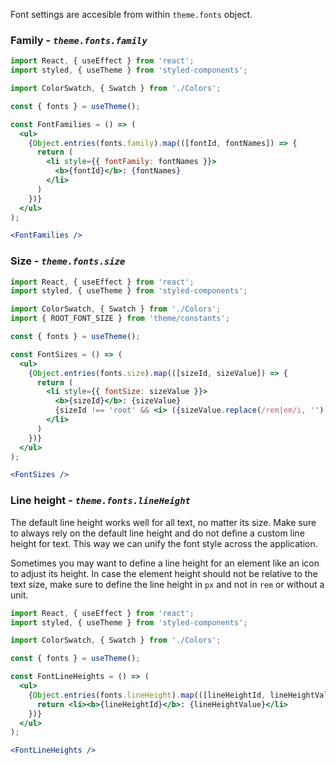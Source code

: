 Font settings are accesible from within `theme.fonts` object.

### Family - _`theme.fonts.family`_

```jsx noeditor
import React, { useEffect } from 'react';
import styled, { useTheme } from 'styled-components';

import ColorSwatch, { Swatch } from './Colors';

const { fonts } = useTheme();

const FontFamilies = () => (
  <ul>
    {Object.entries(fonts.family).map(([fontId, fontNames]) => {
      return (
        <li style={{ fontFamily: fontNames }}>
          <b>{fontId}</b>: {fontNames}
        </li>
      )
    })}
  </ul>
);

<FontFamilies />
```

### Size - _`theme.fonts.size`_

```jsx noeditor
import React, { useEffect } from 'react';
import styled, { useTheme } from 'styled-components';

import ColorSwatch, { Swatch } from './Colors';
import { ROOT_FONT_SIZE } from 'theme/constants';

const { fonts } = useTheme();

const FontSizes = () => (
  <ul>
    {Object.entries(fonts.size).map(([sizeId, sizeValue]) => {
      return (
        <li style={{ fontSize: sizeValue }}>
          <b>{sizeId}</b>: {sizeValue}
          {sizeId !== 'root' && <i> ({sizeValue.replace(/rem|em/i, '') * ROOT_FONT_SIZE}px)</i>}
        </li>
      )
    })}
  </ul>
);

<FontSizes />
```

### Line height - _`theme.fonts.lineHeight`_

The default line height works well for all text, no matter its size. Make sure to always rely on the default line height
and do not define a custom line height for text. This way we can unify the font style across the application.

Sometimes you may want to define a line height for an element like an icon to adjust its height.
In case the element height should not be relative to the text size, make sure to define the line height in `px` and not in `rem` or without a unit.

```jsx noeditor
import React, { useEffect } from 'react';
import styled, { useTheme } from 'styled-components';

import ColorSwatch, { Swatch } from './Colors';

const { fonts } = useTheme();

const FontLineHeights = () => (
  <ul>
    {Object.entries(fonts.lineHeight).map(([lineHeightId, lineHeightValue]) => {
      return <li><b>{lineHeightId}</b>: {lineHeightValue}</li>
    })}
  </ul>
);

<FontLineHeights />
```